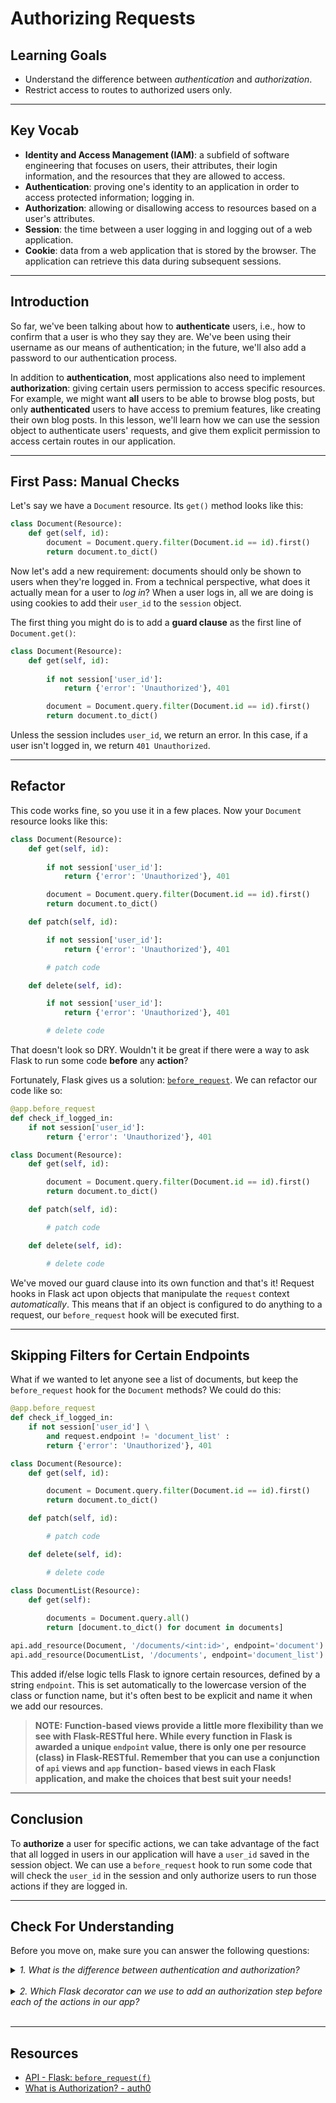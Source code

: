 # Authorizing Requests

## Learning Goals

- Understand the difference between _authentication_ and _authorization_.
- Restrict access to routes to authorized users only.

***

## Key Vocab

- **Identity and Access Management (IAM)**: a subfield of software engineering that
  focuses on users, their attributes, their login information, and the resources
  that they are allowed to access.
- **Authentication**: proving one's identity to an application in order to
  access protected information; logging in.
- **Authorization**: allowing or disallowing access to resources based on a
  user's attributes.
- **Session**: the time between a user logging in and logging out of a web
  application.
- **Cookie**: data from a web application that is stored by the browser. The
  application can retrieve this data during subsequent sessions.

***

## Introduction

So far, we've been talking about how to **authenticate** users, i.e., how to
confirm that a user is who they say they are. We've been using their username as
our means of authentication; in the future, we'll also add a password to our
authentication process.

In addition to **authentication**, most applications also need to implement
**authorization**: giving certain users permission to access specific resources.
For example, we might want **all** users to be able to browse blog posts, but
only **authenticated** users to have access to premium features, like creating
their own blog posts. In this lesson, we'll learn how we can use the session
object to authenticate users' requests, and give them explicit permission to
access certain routes in our application.

***

## First Pass: Manual Checks

Let's say we have a `Document` resource. Its `get()` method looks like this:

```py
class Document(Resource):
    def get(self, id):
        document = Document.query.filter(Document.id == id).first()
        return document.to_dict()

```

Now let's add a new requirement: documents should only be shown to users when
they're logged in. From a technical perspective, what does it actually mean for
a user to _log in_? When a user logs in, all we are doing is using cookies to
add their `user_id` to the `session` object.

The first thing you might do is to add a **guard clause** as the first line of
`Document.get()`:

```py
class Document(Resource):
    def get(self, id):
        
        if not session['user_id']:
            return {'error': 'Unauthorized'}, 401

        document = Document.query.filter(Document.id == id).first()
        return document.to_dict()

```

Unless the session includes `user_id`, we return an error. In this case, if a
user isn't logged in, we return `401 Unauthorized`.

***

## Refactor

This code works fine, so you use it in a few places. Now your
`Document` resource looks like this:

```py
class Document(Resource):
    def get(self, id):
        
        if not session['user_id']:
            return {'error': 'Unauthorized'}, 401

        document = Document.query.filter(Document.id == id).first()
        return document.to_dict()

    def patch(self, id):

        if not session['user_id']:
            return {'error': 'Unauthorized'}, 401

        # patch code

    def delete(self, id):

        if not session['user_id']:
            return {'error': 'Unauthorized'}, 401

        # delete code
```

That doesn't look so DRY. Wouldn't it be great if there were a way to ask Flask
to run some code **before** any **action**?

Fortunately, Flask gives us a solution: [`before_request`][before]. We can
refactor our code like so:

```py
@app.before_request
def check_if_logged_in:
    if not session['user_id']:
        return {'error': 'Unauthorized'}, 401

class Document(Resource):
    def get(self, id):

        document = Document.query.filter(Document.id == id).first()
        return document.to_dict()

    def patch(self, id):

        # patch code

    def delete(self, id):

        # delete code
```

We've moved our guard clause into its own function and that's it! Request hooks
in Flask act upon objects that manipulate the `request` context _automatically_.
This means that if an object is configured to do anything to a request, our
`before_request` hook will be executed first.

***

## Skipping Filters for Certain Endpoints

What if we wanted to let anyone see a list of documents, but keep the
`before_request` hook for the `Document` methods? We could do this:

```py
@app.before_request
def check_if_logged_in:
    if not session['user_id'] \
        and request.endpoint != 'document_list' :
        return {'error': 'Unauthorized'}, 401

class Document(Resource):
    def get(self, id):

        document = Document.query.filter(Document.id == id).first()
        return document.to_dict()

    def patch(self, id):

        # patch code

    def delete(self, id):

        # delete code

class DocumentList(Resource):
    def get(self):
        
        documents = Document.query.all()
        return [document.to_dict() for document in documents]

api.add_resource(Document, '/documents/<int:id>', endpoint='document')
api.add_resource(DocumentList, '/documents', endpoint='document_list')

```

This added if/else logic tells Flask to ignore certain resources, defined by a
string `endpoint`. This is set automatically to the lowercase version of the
class or function name, but it's often best to be explicit and name it when we
add our resources.

> **NOTE: Function-based views provide a little more flexibility than we see
> with Flask-RESTful here. While every function in Flask is awarded a unique
> `endpoint` value, there is only one per resource (class) in Flask-RESTful.
> Remember that you can use a conjunction of `api` views and `app` function-
> based views in each Flask application, and make the choices that best suit
> your needs!**

***

## Conclusion

To **authorize** a user for specific actions, we can take advantage of the fact
that all logged in users in our application will have a `user_id` saved in the
session object. We can use a `before_request` hook to run some code that will
check the `user_id` in the session and only authorize users to run those
actions if they are logged in.

***

## Check For Understanding

Before you move on, make sure you can answer the following questions:

<details>
  <summary>
    <em>1. What is the difference between authentication and authorization?</em>
  </summary>

  <p>Authentication is the process of proving you are who you are- i.e., logging
     in.</p>
  <p>Authorization is the process of deciding who gets access to what. This
     usually includes a check to see if a user is logged in, but it can also
     involve unique privileges that they have within the app, like which
     profiles you can view in full on Instagram.</p>
</details>
<br/>

<details>
  <summary>
    <em>2. Which Flask decorator can we use to add an authorization step
        before each of the actions in our app?</em>
  </summary>

  <p>The <code>before_request</code> hook.</p>
  <p>Remember that conditional statements in your <code>before_request</code>
     block can whitelist certain views.</p>
</details>
<br/>

***

## Resources

- [API - Flask: `before_request(f)`][before]
- [What is Authorization? - auth0](https://auth0.com/intro-to-iam/what-is-authorization)

[before]: https://flask.palletsprojects.com/en/2.2.x/api/?highlight=before_request#flask.Flask.before_request
